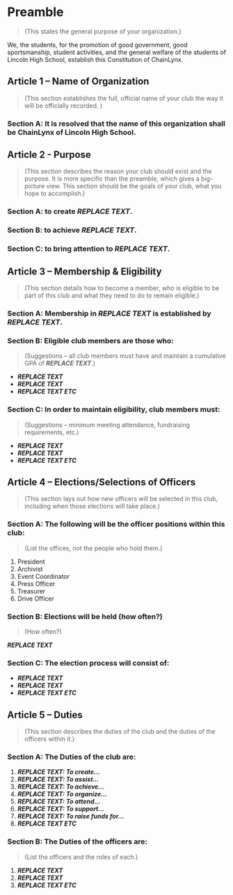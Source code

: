 # Preamble
> (This states the general purpose of your organization.)

We, the students, for the promotion of good government, good sportsmanship, student activities, and the general welfare of the students of Lincoln High School, establish this Constitution of ChainLynx. 

## Article 1 – Name of Organization 
> (This section establishes the full, official name of your club the way it will be officially recorded. )

### Section A: It is resolved that the name of this organization shall be ChainLynx of Lincoln High School.

## Article 2 - Purpose 
> (This section describes the reason your club should exist and the purpose. It is more specific than the preamble, which gives a big-picture view. This section should be the goals of your club, what you hope to accomplish.)

### Section A: to create ***REPLACE TEXT***.

### Section B: to achieve ***REPLACE TEXT***.

### Section C: to bring attention to ***REPLACE TEXT***.

## Article 3 – Membership & Eligibility
> (This section details how to become a member, who is eligible to be part of this club and what they need to do to remain eligible.)

### Section A: Membership in ***REPLACE TEXT*** is established by ***REPLACE TEXT***.

### Section B: Eligible club members are those who:
> (Suggestions – all club members must have and maintain a cumulative GPA of ***REPLACE TEXT***.)
* ***REPLACE TEXT*** 
* ***REPLACE TEXT*** 
* ***REPLACE TEXT ETC*** 

### Section C: In order to maintain eligibility, club members must:
> (Suggestions – minimum meeting attendance, fundraising requirements, etc.)
* ***REPLACE TEXT***
* ***REPLACE TEXT***
* ***REPLACE TEXT ETC***

## Article 4 – Elections/Selections of Officers
> (This section lays out how new officers will be selected in this club, including when those elections will take place.)

### Section A: The following will be the officer positions within this club:
> (List the offices, not the people who hold them.)
1. President
1. Archivist
1. Event Coordinator
1. Press Officer
1. Treasurer
1. Drive Officer

### Section B: Elections will be held (how often?)
> (How often?)

***REPLACE TEXT***

### Section C: The election process will consist of:
* ***REPLACE TEXT***
* ***REPLACE TEXT***
* ***REPLACE TEXT ETC***

## Article 5 – Duties 
> (This section describes the duties of the club and the duties of the officers within it.)

### Section A: The Duties of the club are:
1. ***REPLACE TEXT: To create...***
1. ***REPLACE TEXT: To assist...***
1. ***REPLACE TEXT: To achieve...***
1. ***REPLACE TEXT: To organize...***
1. ***REPLACE TEXT: To attend...***
1. ***REPLACE TEXT: To support...***
1. ***REPLACE TEXT: To raise funds for...***
1. ***REPLACE TEXT ETC***

### Section B: The Duties of the officers are:
> (List the officers and the roles of each.)
1. ***REPLACE TEXT***
1. ***REPLACE TEXT***
1. ***REPLACE TEXT ETC***


